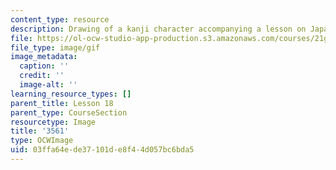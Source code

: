 ```yaml
---
content_type: resource
description: Drawing of a kanji character accompanying a lesson on Japanese.
file: https://ol-ocw-studio-app-production.s3.amazonaws.com/courses/21g-504-japanese-iv-spring-2009/03ffa64ede37101de8f44d057bc6bda5_3561.gif
file_type: image/gif
image_metadata:
  caption: ''
  credit: ''
  image-alt: ''
learning_resource_types: []
parent_title: Lesson 18
parent_type: CourseSection
resourcetype: Image
title: '3561'
type: OCWImage
uid: 03ffa64e-de37-101d-e8f4-4d057bc6bda5
---
```

